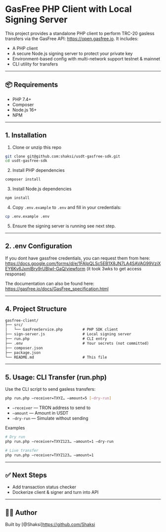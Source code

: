 # GasFree PHP Client with Local Signing Server

This project provides a standalone PHP client to perform TRC-20 gasless transfers via the GasFree API: https://open.gasfree.io. It includes:

- A PHP client
- A secure Node.js signing server to protect your private key
- Environment-based config with multi-network support testnet & mainnet
- CLI utility for transfers

---

## 📦 Requirements

- PHP 7.4+
- Composer
- Node.js 16+
- NPM

---

## 1. Installation

1. Clone or unzip this repo

```bash
git clone git@github.com:shaksi/usdt-gasfree-sdk.git
cd usdt-gasfree-sdk
```

2. Install PHP dependencies

```bash
composer install
```

3. Install Node.js dependencies

```bash
npm install
```

4. Copy `.env.example` to `.env` and fill in your credentials:

```bash
cp .env.example .env
```

5. Ensure the signing server is running see next step.

---

## 2. .env Configuration

If you dont have gassfree credentials, you can request them from here: https://docs.google.com/forms/d/e/1FAIpQLSc5EB1X8JN7LA4SAVAG99VziXEY6Kv6JxmlBry9rUBlwI-GaQ/viewform (it took 3wks to get access response)

The documentation can also be found here: https://gasfree.io/docs/GasFree_specification.html

---

## 4. Project Structure

```txt
gasfree-client/
├── src/
│   └── GasFreeService.php         # PHP SDK client
├── sign-server.js                 # Local signing server
├── run.php                        # CLI entry
├── .env                           # Your secrets (not committed)
├── composer.json
├── package.json
└── README.md                      # This file
```

---

## 5. Usage: CLI Transfer (run.php)

Use the CLI script to send gasless transfers:

```bash
php run.php –receiver=TXYZ… –amount=5 [–dry-run]
```

- `–receiver` — TRON address to send to
- `–amount` — Amount in USDT
- `–dry-run` — Simulate without sending

Examples

```bash
# Dry run
php run.php –receiver=TXYZ123… –amount=1 –dry-run

# Live transfer
php run.php –receiver=TXYZ123… –amount=1
```

---

## ✅ Next Steps

- Add transaction status checker
- Dockerize client & signer and turn into API

---

## 👨‍💻 Author

Built by [@Shaksi]https://github.com/Shaksi
